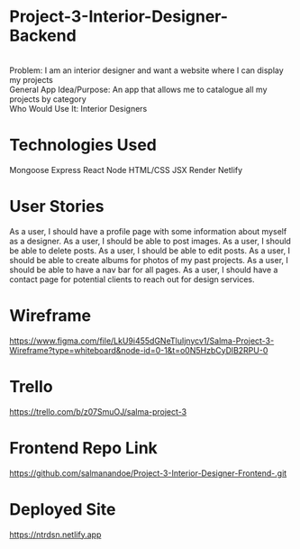 # Project-3-Interior-Designer-Backend
<br> Problem: I am an interior designer and want a website where I can display my projects
<br> General App Idea/Purpose: An app that allows me to catalogue all my projects by category
<br> Who Would Use It: Interior Designers

# Technologies Used
Mongoose Express React Node HTML/CSS JSX Render Netlify

# User Stories
As a user, I should have a profile page with some information about myself as a designer. As a user, I should be able to post images. As a user, I should be able to delete posts. As a user, I should be able to edit posts. As a user, I should be able to create albums for photos of my past projects. As a user, I should be able to have a nav bar for all pages. As a user, I should have a contact page for potential clients to reach out for design services.

# Wireframe
https://www.figma.com/file/LkU9i455dGNeTluIjnycv1/Salma-Project-3-Wireframe?type=whiteboard&node-id=0-1&t=o0N5HzbCyDlB2RPU-0

# Trello 
https://trello.com/b/z07SmuOJ/salma-project-3

# Frontend Repo Link
https://github.com/salmanandoe/Project-3-Interior-Designer-Frontend-.git
  
# Deployed Site
https://ntrdsn.netlify.app 
